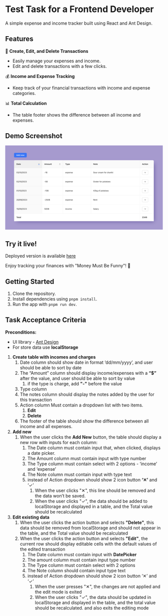 # Test Task for a Frontend Developer

A simple expense and income tracker built using React and Ant Design.

## Features

📅 **Create, Edit, and Delete Transactions**
- Easily manage your expenses and income.
- Edit and delete transactions with a few clicks.

💰 **Income and Expense Tracking**
- Keep track of your financial transactions with income and expense categories.

📊 **Total Calculation**
- The table footer shows the difference between all income and expenses.

## Demo Screenshot

![demo-screenshot.png](https://github.com/viktoriabakun/money-money-money/blob/media/images/demo-screenshot.png)

## Try it live!

Deployed version is available [here](https://main--money-must-be-funny.netlify.app/)

Enjoy tracking your finances with "Money Must Be Funny"! 💸

## Getting Started

1. Clone the repository.
2. Install dependencies using `pnpm install`.
3. Run the app with `pnpm run dev`.

## Task Acceptance Criteria

**Preconditions:**

- UI library - [Ant Design](https://ant.design/)
- For store data use **localStorage**

1. **Create table with incomes and charges**
    1. Date column should show date in format ‘dd/mm/yyyy’, and user should be able to sort by date
    2. The “Amount” column should display income/expenses with a **“$”** after the value, and user should be able to sort by value
        1. if the type is charge, add **"-"** before the value
    3. Type column
    4. The notes column should display the notes added by the user for this transaction
    5. Action column Must contain a dropdown list with two items.
        1. **Edit**
        2. **Delete**
    6. The footer of the table should show the difference between all income and all expenses.
2. **Add new**
    1. When the user clicks the **Add New** button, the table should display a new row with inputs for each column:
        1. The Date column must contain input that, when clicked, displays a date picker.
        2. The Amount column must contain input with type number
        3. The Type column must contain select with 2 options - ‘income’ and ‘expense’
        4. The Note column must contain input with type text
        5. instead of Action dropdown should show 2 icon button **‘✕’** and ‘✓’
            1. When the user clicks "✕", this line should be removed and the data won’t be saved.
            2. When the user clicks "✓", the data should be added to localStorage and displayed in a table, and the Total value should be recalculated
3. **Edit existing data**
    1. When the user clicks the action button and selects **"Delete"**, this data should be removed from localStorage and should not appear in the table, and the Total value should be recalculated
    2. When the user clicks the action button and selects **"Edit"**, the current row should display editable cells with the default values of the edited transaction
        1. The Date column must contain input with **DatePicker**
        2. The amount column must contain input type number
        3. The Type column must contain select with 2 options
        4. The Note column should contain input type text
        5. instead of Action dropdown should show 2 icon button ‘✕’ and ‘✓’
            1. When the user presses "✕", the changes are not applied and the edit mode is exited
            2. When the user clicks "✓", the data should be updated in localStorage and displayed in the table, and the total value should be recalculated. and also exits the editing mode
